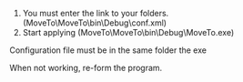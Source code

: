 
1. You must enter the link to your folders. (MoveTo\MoveTo\bin\Debug\conf.xml)
2. Start applying (MoveTo\MoveTo\bin\Debug\MoveTo.exe)


Configuration file must be in the same folder the exe

When not working, re-form the program.
